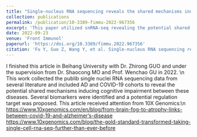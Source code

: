 ```yaml
---
title: "Single-nucleus RNA sequencing reveals the shared mechanisms inducing cognitive impairment between COVID-19 and Alzheimer’s disease"
collection: publications
permalink: /publication/10-3389-fimmu-2022-967356
excerpt: 'This paper utilized snRNA-seq revealing the potential shared neural change in the COVID-19 and AD patients'
date: 2022-09-23
venue: 'Front Immunol'
paperurl: 'https://doi.org/10.3389/fimmu.2022.967356'
citation: 'Fu Y, Guo Z, Wang Y, et al. Single-nucleus RNA sequencing reveals the shared mechanisms inducing cognitive impairment between COVID-19 and Alzheimer's disease. Front Immunol. 2022;13:967356.'
---
```


I finished this article in Beihang University with Dr. Zhirong GUO and under the supervision from Dr. Shaocong MO and Prof. Wenchao GU in 2022. \n
This work collected the publib single nuclei RNA sequencing data from several literature and included AD and COVID-19 cohorts to reveal the potential shared mechanisms inducing cognitive impairment between these diseases. Several biomarkers were identified and a potential regulation target was proposed.
This article received attention from 10X Genomics:\n
https://www.10xgenomics.com/en/blog/from-brain-fog-to-atrophy-links-between-covid-19-and-alzheimer’s-disease
https://www.10xgenomics.com/blog/the-gold-standard-transformed-taking-single-cell-rna-seq-further-than-ever-before

